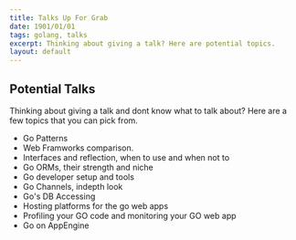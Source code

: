 ```yaml
---
title: Talks Up For Grab
date: 1901/01/01
tags: golang, talks
excerpt: Thinking about giving a talk? Here are potential topics.
layout: default
---
```


## Potential Talks

Thinking about giving a talk and dont know what to talk about? Here are a few topics that you can pick from.

- Go Patterns
- Web Framworks comparison.
- Interfaces and reflection, when to use and when not to
- Go ORMs, their strength and niche
- Go developer setup and tools
- Go Channels, indepth look
- Go's DB Accessing
- Hosting platforms for the go web apps
- Profiling your GO code and monitoring your GO web app
- Go on AppEngine

